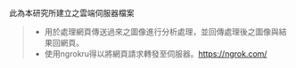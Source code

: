 此為本研究所建立之雲端伺服器檔案
>- 用於處理網頁傳送過來之圖像進行分析處理，並回傳處理後之圖像與結果回網頁。
>- 使用ngrokru得以將網頁請求轉發至伺服器。https://ngrok.com/



